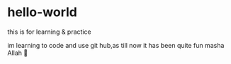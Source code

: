# hello-world
this is for learning &amp; practice

im learning to code and use git hub,as till now it has been quite fun masha Allah 💐
